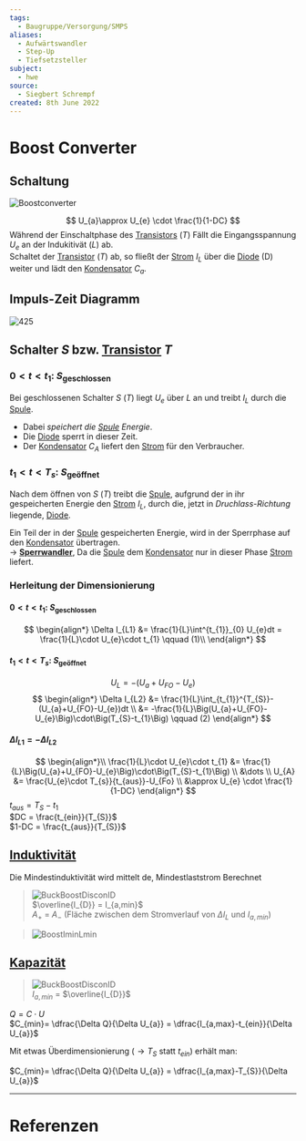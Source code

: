 ```yaml
---
tags:
  - Baugruppe/Versorgung/SMPS
aliases:
  - Aufwärtswandler
  - Step-Up
  - Tiefsetzsteller
subject:
  - hwe
source:
  - Siegbert Schrempf
created: 8th June 2022
---
```


# Boost Converter

## Schaltung

![Boostconverter](../assets/Boostconverter.svg)

$$
U_{a}\approx U_{e} \cdot \frac{1}{1-DC}
$$
Während der Einschaltphase des [Transistors](../Halbleiter/{MOC}%20Transistor.md) $(T)$ Fällt die Eingangsspannung $U_{e}$ an der Indukitivät $(L)$ ab.  
Schaltet der [Transistor](../Halbleiter/{MOC}%20Transistor.md) $(T)$ ab, so fließt der [Strom](../../Elektrotechnik/elektrischer%20Strom.md) $I_{L}$ über die [Diode](../Halbleiter/Diode.md) (D) weiter und lädt den [Kondensator](../../Elektrotechnik/Kapazität.md) $C_{a}$.

## Impuls-Zeit Diagramm

![425](boost_converter_IZdia)

## Schalter $S$ bzw. [Transistor](../Halbleiter/{MOC}%20Transistor.md) $T$

### $0<t<t_{1}$: $S_{\text{geschlossen}}$

Bei geschlossenen Schalter $S$ $(T)$ liegt $U_{e}$ über $L$ an und treibt $I_{L}$ durch die [Spule](../../Elektrotechnik/Induktivität.md).
 - Dabei *speichert die [Spule](../../Elektrotechnik/Induktivität.md) Energie*.
 - Die [Diode](../Halbleiter/Diode.md) sperrt in dieser Zeit.
 - Der [Kondensator](../../Elektrotechnik/Kapazität.md) $C_{A}$ liefert den [Strom](../../Elektrotechnik/elektrischer%20Strom.md) für den Verbraucher.

### $t_{1}<t<T_{s}$: $S_{\text{geöffnet}}$

Nach dem öffnen von $S$ $(T)$ treibt die [Spule](../../Elektrotechnik/Induktivität.md), aufgrund der in ihr gespeicherten Energie den [Strom](../../Elektrotechnik/elektrischer%20Strom.md) $I_{L}$, durch die, jetzt in *Druchlass-Richtung* liegende, [Diode](../Halbleiter/Diode.md).

Ein Teil der in der [Spule](../../Elektrotechnik/Induktivität.md) gespeicherten Energie, wird in der Sperrphase auf den [Kondensator](../../Elektrotechnik/Kapazität.md) übertragen.  
$\rightarrow$ **[Sperrwandler](Sperrwandler.md)**, Da die [Spule](../../Elektrotechnik/Induktivität.md) dem [Kondensator](../../Elektrotechnik/Kapazität.md) nur in dieser Phase [Strom](../../Elektrotechnik/elektrischer%20Strom.md) liefert.

### Herleitung der Dimensionierung

#### $0<t<t_{1}$: $S_{\text{geschlossen}}$

$$
\begin{align*}
	\Delta I_{L1} &= \frac{1}{L}\int^{t_{1}}_{0} U_{e}dt = \frac{1}{L}\cdot U_{e}\cdot t_{1} \qquad (1)\\
\end{align*}
$$

#### $t_{1}<t<T_{s}$: $S_{\text{geöffnet}}$

$$U_{L} = -(U_{a}+U_{FO}-U_{e})$$
$$
\begin{align*}
\Delta I_{L2} &= \frac{1}{L}\int_{t_{1}}^{T_{S}}- (U_{a}+U_{FO}-U_{e})dt
\\
&= -\frac{1}{L}\Big(U_{a}+U_{FO}-U_{e}\Big)\cdot\Big(T_{S}-t_{1}\Big) \qquad (2)
\end{align*}
$$

#### $\Delta I_{L1}= -\Delta I_{L2}$

$$
\begin{align*}\\
\frac{1}{L}\cdot U_{e}\cdot t_{1} &= \frac{1}{L}\Big(U_{a}+U_{FO}-U_{e}\Big)\cdot\Big(T_{S}-t_{1}\Big)
\\
&\dots
\\
U_{A} &= \frac{U_{e}\cdot T_{s}}{t_{aus}}-U_{Fo}
\\
&\approx U_{e} \cdot \frac{1}{1-DC}
\end{align*}
$$
$t_{aus}= T_{S} - t_{1}$  
$DC = \frac{t_{ein}}{T_{S}}$  
$1-DC = \frac{t_{aus}}{T_{S}}$

## [Induktivität](../../Elektrotechnik/Induktivität.md)

Die Mindestinduktivität wird mittelt de, Mindestlaststrom Berechnet
>![BuckBoostDisconID](../assets/BuckBoostDisconID.png)  
>$\overline{I_{D}} = I_{a,min}$  
>$A_{+}$ = $A_{-}$ (Fläche zwischen dem Stromverlauf von $\Delta I_{L}$ und $I_{a,min}$)

>![BoostIminLmin](../assets/BoostIminLmin.png)

## [Kapazität](../../Elektrotechnik/Kapazität.md)

>![BuckBoostDisconID](../assets/BuckBoostDisconID.png)  
> $I_{a,min}$ = $\overline{I_{D}}$ 

$Q=C\cdot U$  
$C_{min}= \dfrac{\Delta Q}{\Delta U_{a}} = \dfrac{I_{a,max}-t_{ein}}{\Delta U_{a}}$  

Mit etwas Überdimensionierung ($\rightarrow T_{S}$ statt $t_{ein}$) erhält man:  

$C_{min}= \dfrac{\Delta Q}{\Delta U_{a}} = \dfrac{I_{a,max}-T_{S}}{\Delta U_{a}}$

---

# Referenzen